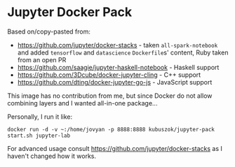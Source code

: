 # Jupyter Docker Pack

Based on/copy-pasted from:

 * https://github.com/jupyter/docker-stacks - taken `all-spark-notebook` and added `tensorflow` and `datascience` `Dockerfile`s' content, Ruby taken from an open PR
 * https://github.com/saagie/jupyter-haskell-notebook - Haskell support
 * https://github.com/3Dcube/docker-jupyter-cling - C++ support
 * https://github.com/dting/docker-jupyter-go-js - JavaScript support

This image has no contribution from me, but since Docker do not allow combining layers and I wanted all-in-one package...

Personally, I run it like:

    docker run -d -v ~:/home/jovyan -p 8888:8888 kubuszok/jupyter-pack start.sh jupyter-lab

For advanced usage consult https://github.com/jupyter/docker-stacks as I haven't changed how it works.

